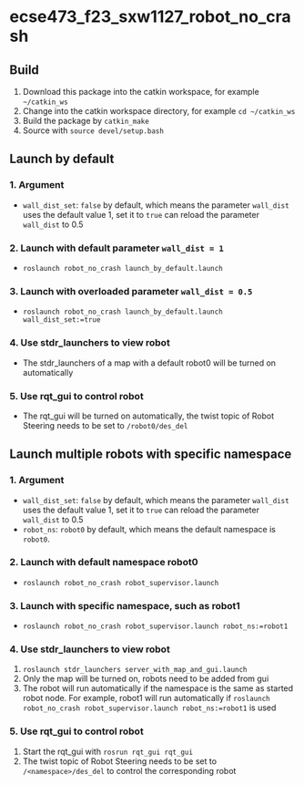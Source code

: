 # ecse473_f23_sxw1127_robot_no_crash
## Build
1. Download this package into the catkin workspace, for example `~/catkin_ws`
2. Change into the catkin workspace directory, for example `cd ~/catkin_ws`
3. Build the package by `catkin_make`
4. Source with `source devel/setup.bash`

## Launch by default
### 1. Argument
- `wall_dist_set`: `false` by default, which means the parameter `wall_dist` uses the default value 1, set it to `true` can reload the parameter `wall_dist` to 0.5
### 2. Launch with default parameter `wall_dist = 1`
- `roslaunch robot_no_crash launch_by_default.launch`
### 3. Launch with overloaded parameter `wall_dist = 0.5`
- `roslaunch robot_no_crash launch_by_default.launch wall_dist_set:=true`
### 4. Use stdr_launchers to view robot
- The stdr_launchers of a map with a default robot0 will be turned on automatically
### 5. Use rqt_gui to control robot
- The rqt_gui will be turned on automatically, the twist topic of Robot Steering needs to be set to `/robot0/des_del`

## Launch multiple robots with specific namespace
### 1. Argument
- `wall_dist_set`: `false` by default, which means the parameter `wall_dist` uses the default value 1, set it to `true` can reload the parameter `wall_dist` to 0.5
- `robot_ns`: `robot0` by default, which means the default namespace is `robot0`.
### 2. Launch with default namespace robot0
- `roslaunch robot_no_crash robot_supervisor.launch`
### 3. Launch with specific namespace, such as robot1
- `roslaunch robot_no_crash robot_supervisor.launch robot_ns:=robot1`
### 4. Use stdr_launchers to view robot
1. `roslaunch stdr_launchers server_with_map_and_gui.launch`
2. Only the map will be turned on, robots need to be added from gui
3. The robot will run automatically if the namespace is the same as started robot node. For example, robot1 will run automatically if `roslaunch robot_no_crash robot_supervisor.launch robot_ns:=robot1` is used
### 5. Use rqt_gui to control robot
1. Start the rqt_gui with `rosrun rqt_gui rqt_gui`
2. The twist topic of Robot Steering needs to be set to `/<namespace>/des_del` to control the corresponding robot
